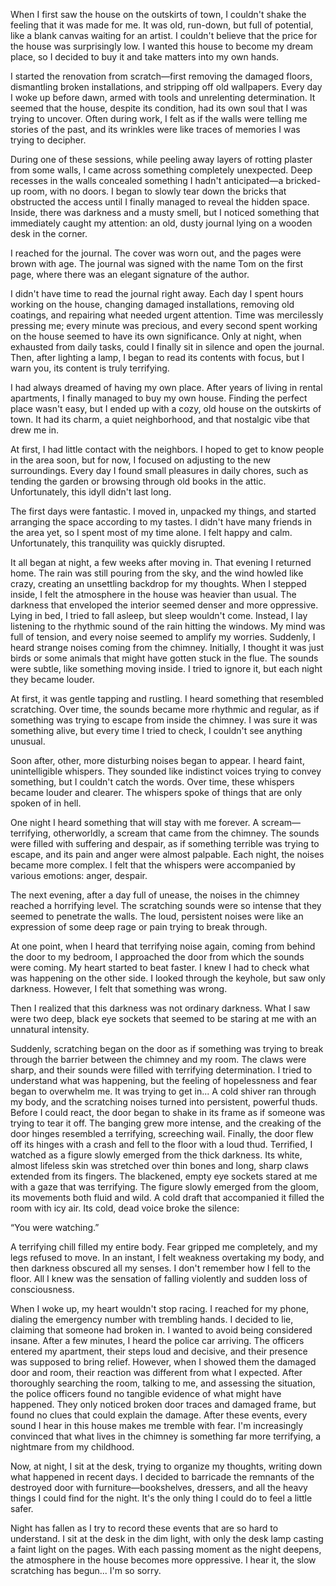 

When I first saw the house on the outskirts of town, I couldn't shake the feeling that it was made for me. It was old, run-down, but full of potential, like a blank canvas waiting for an artist. I couldn't believe that the price for the house was surprisingly low. I wanted this house to become my dream place, so I decided to buy it and take matters into my own hands.

I started the renovation from scratch—first removing the damaged floors, dismantling broken installations, and stripping off old wallpapers. Every day I woke up before dawn, armed with tools and unrelenting determination. It seemed that the house, despite its condition, had its own soul that I was trying to uncover. Often during work, I felt as if the walls were telling me stories of the past, and its wrinkles were like traces of memories I was trying to decipher.

During one of these sessions, while peeling away layers of rotting plaster from some walls, I came across something completely unexpected. Deep recesses in the walls concealed something I hadn't anticipated—a bricked-up room, with no doors. I began to slowly tear down the bricks that obstructed the access until I finally managed to reveal the hidden space. Inside, there was darkness and a musty smell, but I noticed something that immediately caught my attention: an old, dusty journal lying on a wooden desk in the corner.

I reached for the journal. The cover was worn out, and the pages were brown with age. The journal was signed with the name Tom on the first page, where there was an elegant signature of the author.

I didn't have time to read the journal right away. Each day I spent hours working on the house, changing damaged installations, removing old coatings, and repairing what needed urgent attention. Time was mercilessly pressing me; every minute was precious, and every second spent working on the house seemed to have its own significance. Only at night, when exhausted from daily tasks, could I finally sit in silence and open the journal. Then, after lighting a lamp, I began to read its contents with focus, but I warn you, its content is truly terrifying.

I had always dreamed of having my own place. After years of living in rental apartments, I finally managed to buy my own house. Finding the perfect place wasn't easy, but I ended up with a cozy, old house on the outskirts of town. It had its charm, a quiet neighborhood, and that nostalgic vibe that drew me in.

At first, I had little contact with the neighbors. I hoped to get to know people in the area soon, but for now, I focused on adjusting to the new surroundings. Every day I found small pleasures in daily chores, such as tending the garden or browsing through old books in the attic. Unfortunately, this idyll didn't last long.

The first days were fantastic. I moved in, unpacked my things, and started arranging the space according to my tastes. I didn't have many friends in the area yet, so I spent most of my time alone. I felt happy and calm. Unfortunately, this tranquility was quickly disrupted.

It all began at night, a few weeks after moving in.
That evening I returned home. The rain was still pouring from the sky, and the wind howled like crazy, creating an unsettling backdrop for my thoughts. When I stepped inside, I felt the atmosphere in the house was heavier than usual. The darkness that enveloped the interior seemed denser and more oppressive. Lying in bed, I tried to fall asleep, but sleep wouldn't come. Instead, I lay listening to the rhythmic sound of the rain hitting the windows. My mind was full of tension, and every noise seemed to amplify my worries. Suddenly, I heard strange noises coming from the chimney. Initially, I thought it was just birds or some animals that might have gotten stuck in the flue. The sounds were subtle, like something moving inside. I tried to ignore it, but each night they became louder.

At first, it was gentle tapping and rustling. I heard something that resembled scratching. Over time, the sounds became more rhythmic and regular, as if something was trying to escape from inside the chimney. I was sure it was something alive, but every time I tried to check, I couldn't see anything unusual.

Soon after, other, more disturbing noises began to appear. I heard faint, unintelligible whispers. They sounded like indistinct voices trying to convey something, but I couldn't catch the words. Over time, these whispers became louder and clearer. The whispers spoke of things that are only spoken of in hell.

One night I heard something that will stay with me forever.
A scream—terrifying, otherworldly, a scream that came from the chimney. The sounds were filled with suffering and despair, as if something terrible was trying to escape, and its pain and anger were almost palpable. Each night, the noises became more complex. I felt that the whispers were accompanied by various emotions: anger, despair.

The next evening, after a day full of unease, the noises in the chimney reached a horrifying level. The scratching sounds were so intense that they seemed to penetrate the walls. The loud, persistent noises were like an expression of some deep rage or pain trying to break through.

At one point, when I heard that terrifying noise again, coming from behind the door to my bedroom, I approached the door from which the sounds were coming. My heart started to beat faster. I knew I had to check what was happening on the other side. I looked through the keyhole, but saw only darkness. However, I felt that something was wrong.

Then I realized that this darkness was not ordinary darkness. What I saw were two deep, black eye sockets that seemed to be staring at me with an unnatural intensity.

Suddenly, scratching began on the door as if something was trying to break through the barrier between the chimney and my room. The claws were sharp, and their sounds were filled with terrifying determination. I tried to understand what was happening, but the feeling of hopelessness and fear began to overwhelm me. It was trying to get in...
A cold shiver ran through my body, and the scratching noises turned into persistent, powerful thuds. Before I could react, the door began to shake in its frame as if someone was trying to tear it off. The banging grew more intense, and the creaking of the door hinges resembled a terrifying, screeching wail. Finally, the door flew off its hinges with a crash and fell to the floor with a loud thud. Terrified, I watched as a figure slowly emerged from the thick darkness. Its white, almost lifeless skin was stretched over thin bones and long, sharp claws extended from its fingers. The blackened, empty eye sockets stared at me with a gaze that was terrifying. The figure slowly emerged from the gloom, its movements both fluid and wild. A cold draft that accompanied it filled the room with icy air. Its cold, dead voice broke the silence: 

“You were watching.”

A terrifying chill filled my entire body. Fear gripped me completely, and my legs refused to move. In an instant, I felt weakness overtaking my body, and then darkness obscured all my senses. I don't remember how I fell to the floor. All I knew was the sensation of falling violently and sudden loss of consciousness.

When I woke up, my heart wouldn't stop racing. I reached for my phone, dialing the emergency number with trembling hands. I decided to lie, claiming that someone had broken in. I wanted to avoid being considered insane. After a few minutes, I heard the police car arriving. The officers entered my apartment, their steps loud and decisive, and their presence was supposed to bring relief. However, when I showed them the damaged door and room, their reaction was different from what I expected. After thoroughly searching the room, talking to me, and assessing the situation, the police officers found no tangible evidence of what might have happened. They only noticed broken door traces and damaged frame, but found no clues that could explain the damage. After these events, every sound I hear in this house makes me tremble with fear. I'm increasingly convinced that what lives in the chimney is something far more terrifying, a nightmare from my childhood.

Now, at night, I sit at the desk, trying to organize my thoughts, writing down what happened in recent days. I decided to barricade the remnants of the destroyed door with furniture—bookshelves, dressers, and all the heavy things I could find for the night. It's the only thing I could do to feel a little safer.

Night has fallen as I try to record these events that are so hard to understand. I sit at the desk in the dim light, with only the desk lamp casting a faint light on the pages. With each passing moment as the night deepens, the atmosphere in the house becomes more oppressive.
I hear it, the slow scratching has begun...
I'm so sorry.